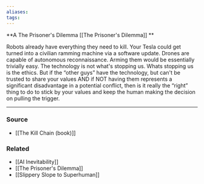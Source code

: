 ```yaml
---
aliases: 
tags: 
---
```

**A The Prisoner's Dilemma [[The Prisoner's Dilemma]] **

Robots already have everything they need to kill. Your Tesla could get turned into a civilian ramming machine via a software update. Drones are capable of autonomous reconnaissance. Arming them would be essentially trivially easy. The technology is not what's stopping us. Whats stopping us is the ethics. But if the “other guys” have the technology, but can't be trusted to share your values AND if NOT having them represents a significant disadvantage in a potential conflict, then is it really the “right” thing to do to stick by your values and keep the human making the decision on pulling the trigger.

---

### Source
- [[The Kill Chain (book)]]

### Related
- [[AI Inevitability]] 
- [[The Prisoner's Dilemma]] 
- [[Slippery Slope to Superhuman]]